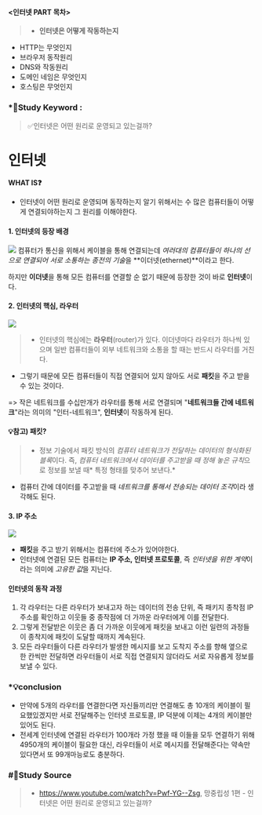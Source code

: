 #### <인터넷 PART 목차>

> - **인터넷은 어떻게 작동하는지**

- HTTP는 무엇인지
- 브라우저 동작원리
- DNS와 작동원리
- 도메인 네임은 무엇인지
- 호스팅은 무엇인지

### \*🔐Study Keyword :

> ✅인터넷은 어떤 원리로 운영되고 있는걸까?

# 인터넷

**WHAT IS❓**

- 인터넷이 어떤 원리로 운영되며 동작하는지 알기 위해서는 수 많은 컴퓨터들이 어떻게 연결되야하는지 그 원리를 이해야한다.

#### 1. 인터넷의 등장 배경

![](https://images.velog.io/images/minj9_6/post/ab665d43-b4f5-451a-a172-59ad0a2c7933/image.png)
컴퓨터가 통신을 위해서 케이블을 통해 연결되는데 *여러대의 컴퓨터들이 하나의 선으로 연결되어 서로 소통하는 종전의 기술*을 **이더넷(ethernet)**이라고 한다.

하지만 **이더넷**을 통해 모든 컴퓨터를 연결할 순 없기 때문에 등장한 것이 바로 **인터넷**이다.

#### 2. 인터넷의 핵심, 라우터

![](https://images.velog.io/images/minj9_6/post/a543a3dd-e536-409f-8977-5567f0f55ad9/image.png)

> - 인터넷의 핵심에는 **라우터**(router)가 있다. 이더넷마다 라우터가 하나씩 있으며 일반 컴퓨터들이 외부 네트워크와 소통을 할 때는 반드시 라우터를 거친다.

- 그렇기 때문에 모든 컴퓨터들이 직접 연결되어 있지 않아도 서로 **패킷**을 주고 받을 수 있는 것이다.

=> 작은 네트워크를 수십만개가 라우터를 통해 서로 연결되며 "**네트워크들 간에 네트워크**"라는 의미의 "인터-네트워크", **인터넷**이 작동하게 된다.

#### 💡참고) 패킷?

> - 정보 기술에서 패킷 방식의 *컴퓨터 네트워크가 전달하는 데이터의 형식화된 블록*이다.
>   즉, *컴퓨터 네트워크에서 데이터를 주고받을 때 정해 놓은 규칙*으로 정보를 보낼 때* 특정 형태를 맞추어 보낸다.*

- 컴퓨터 간에 데이터를 주고받을 때 *네트워크를 통해서 전송되는 데이터 조각*이라 생각해도 된다.

#### 3. IP 주소

![](https://images.velog.io/images/minj9_6/post/0b1f7947-d0c0-403d-a2cb-d7243ce9adb0/image.png)

- **패킷**을 주고 받기 위해서는 컴퓨터에 주소가 있어야한다.
- 인터넷에 연결된 모든 컴퓨터는 **IP 주소, 인터넷 프로토콜**, 즉 *인터넷을 위한 계약*이라는 의미에 *고유한 값*을 지닌다.

#### 인터넷의 동작 과정

1. 각 라우터는 다른 라우터가 보내고자 하는 데이터의 전송 단위, 즉 패키지 종착점 IP 주소를 확인하고 이웃들 중 종작점에 더 가까운 라우터에게 이를 전달한다.
2. 그렇게 전달받은 이웃은 좀 더 가까운 이웃에게 패킷을 보내고 이런 일련의 과정들이 종착지에 패킷이 도달할 때까지 계속된다.
3. 모든 라우터들이 다른 라우터가 발생한 메시지를 보고 도착지 주소를 향해 옆으로 한 칸씩만 전달하면 라우터들이 서로 직접 연결되지 않더라도 서로 자유롭게 정보를 보낼 수 있다.

### \*💡conclusion

>

- 만약에 5개의 라우터를 연결한다면 자신들끼리만 연결해도 총 10개의 케이블이 필요했있겠지만 서로 전달해주는 인터넷 프로토콜, IP 덕분에 이제는 4개의 케이블만 있어도 된다.
- 전세계 인터넷에 연결된 라우터가 100개라 가정 했을 때 이들을 모두 연결하기 위해 4950개의 케이블이 필요한 대신, 라우터들이 서로 메시지를 전달해준다는 약속만 있다면서 또 99개마능로도 충분하다.

### #📑Study Source

> - https://www.youtube.com/watch?v=Pwf-YG--Zsg, 망중립성 1편 - 인터넷은 어떤 원리로 운영되고 있는걸까?
